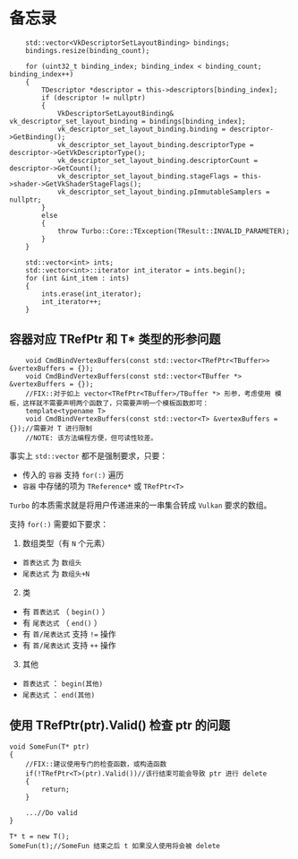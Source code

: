 # 备忘录

```CXX
    std::vector<VkDescriptorSetLayoutBinding> bindings;
    bindings.resize(binding_count);

    for (uint32_t binding_index; binding_index < binding_count; binding_index++)
    {
        TDescriptor *descriptor = this->descriptors[binding_index];
        if (descriptor != nullptr)
        {
            VkDescriptorSetLayoutBinding& vk_descriptor_set_layout_binding = bindings[binding_index];
            vk_descriptor_set_layout_binding.binding = descriptor->GetBinding();
            vk_descriptor_set_layout_binding.descriptorType = descriptor->GetVkDescriptorType();
            vk_descriptor_set_layout_binding.descriptorCount = descriptor->GetCount();
            vk_descriptor_set_layout_binding.stageFlags = this->shader->GetVkShaderStageFlags();
            vk_descriptor_set_layout_binding.pImmutableSamplers = nullptr;
        }
        else
        {
            throw Turbo::Core::TException(TResult::INVALID_PARAMETER);
        }
    }
```

```CXX
    std::vector<int> ints;
    std::vector<int>::iterator int_iterator = ints.begin();
    for (int &int_item : ints)
    {
        ints.erase(int_iterator);
        int_iterator++;
    }
```

## 容器对应 TRefPtr<T> 和 T* 类型的形参问题

```CXX
    void CmdBindVertexBuffers(const std::vector<TRefPtr<TBuffer>> &vertexBuffers = {});
    void CmdBindVertexBuffers(const std::vector<TBuffer *> &vertexBuffers = {});
    //FIX::对于如上 vector<TRefPtr<TBuffer>/TBuffer *> 形参，考虑使用 模板，这样就不需要声明两个函数了，只需要声明一个模板函数即可：
    template<typename T>
    void CmdBindVertexBuffers(const std::vector<T> &vertexBuffers = {});//需要对 T 进行限制
    //NOTE: 该方法编程方便，但可读性较差。
```

事实上 ``std::vector`` 都不是强制要求，只要：

* 传入的 ``容器`` 支持 ``for(:)`` 遍历
* ``容器`` 中存储的项为 ``TReference*`` 或 ``TRefPtr<T>``

``Turbo`` 的本质需求就是将用户传递进来的一串集合转成 ``Vulkan`` 要求的数组。

支持 ``for(:)`` 需要如下要求：

1. 数组类型（有 ``N`` 个元素）

* ``首表达式`` 为 ``数组头``
* ``尾表达式`` 为 ``数组头+N``

2. 类

* 有 ``首表达式`` （ ``begin()`` ）
* 有 ``尾表达式`` （ ``end()`` ）
* 有 ``首/尾表达式`` 支持 ``!=`` 操作
* 有 ``首/尾表达式`` 支持 ``++`` 操作

3. 其他

* ``首表达式`` ： ``begin(其他)``
* ``尾表达式`` ： ``end(其他)``

## 使用 TRefPtr<T>(ptr).Valid() 检查 ptr 的问题

```CXX
void SomeFun(T* ptr)
{
    //FIX::建议使用专门的检查函数，或构造函数
    if(!TRefPtr<T>(ptr).Valid())//该行结束可能会导致 ptr 进行 delete
    {
        return;
    }

    ...//Do valid
}

T* t = new T();
SomeFun(t);//SomeFun 结束之后 t 如果没人使用将会被 delete
```
